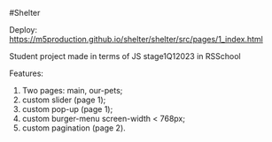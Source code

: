 #Shelter

Deploy: https://m5production.github.io/shelter/shelter/src/pages/1_index.html

Student project made in terms of JS stage1Q12023 in RSSchool

Features:
1) Two pages: main, our-pets;
2) custom slider (page 1);
3) custom pop-up (page 1);
4) custom burger-menu screen-width < 768px;
5) custom pagination (page 2).